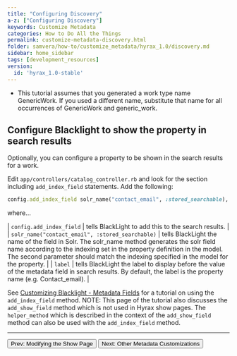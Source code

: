 ```yaml
---
title: "Configuring Discovery"
a-z: ["Configuring Discovery"]
keywords: Customize Metadata
categories: How to Do All the Things
permalink: customize-metadata-discovery.html
folder: samvera/how-to/customize_metadata/hyrax_1.0/discovery.md
sidebar: home_sidebar
tags: [development_resources]
version: 
  id: 'hyrax_1.0-stable'
---
```


<ul class='info'><li>This tutorial assumes that you generated a work type name GenericWork.  If you used a different name, substitute that name for all occurrences of GenericWork and generic_work.</li></ul>

## Configure Blacklight to show the property in search results

Optionally, you can configure a property to be shown in the search results for a work.

Edit `app/controllers/catalog_controller.rb` and look for the section including `add_index_field` statements.  Add the following:

```ruby
config.add_index_field solr_name("contact_email", :stored_searchable), label: "Contact Email"
```

where...

| `config.add_index_field` | tells BlackLight to add this to the search results. |
| `solr_name("contact_email", :stored_searchable)` | tells BlackLight the name of the field in Solr.  The solr_name method generates the solr field name according to the indexing set in the property definition in the model.  The second parameter should match the indexing specified in the model for the property. |
| `label` | tells BlackLight the label to display before the value of the metadata field in search results.  By default, the label is the property name (e.g. Contact_email). |


See [Customizing Blacklight - Metadata Fields](http://jessiekeck.com/customizing-blacklight/metadata_fields/) for a tutorial on using the `add_index_field` method.  NOTE: This page of the tutorial also discusses the `add_show_field` method which is not used in Hyrax show pages.  The `helper_method` which is described in the context of the `add_show_field` method can also be used with the `add_index_field` method.

---

<p><a href="customize-metadata-show-page.html"><button type="button" class="btn btn-primary">Prev: Modifying the Show Page</button></a>  <a href="customize-metadata-other-customizations.html"><button type="button" class="btn btn-primary">Next: Other Metadata Customizations</button></a></p>
